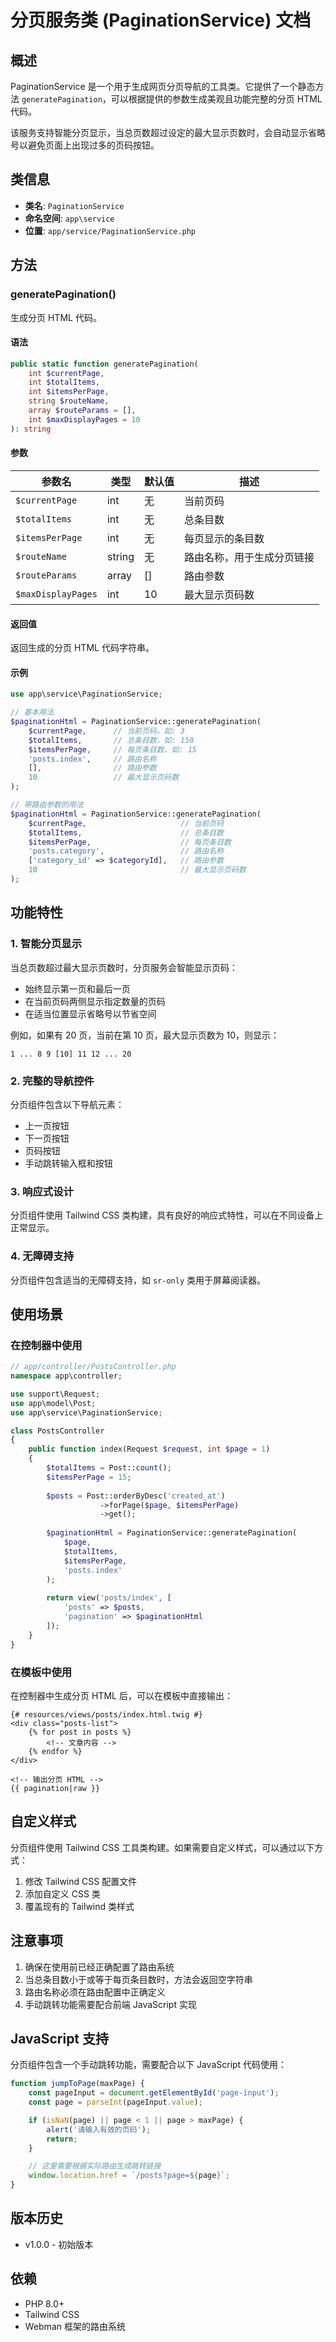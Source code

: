 # 分页服务类 (PaginationService) 文档

## 概述

PaginationService 是一个用于生成网页分页导航的工具类。它提供了一个静态方法 `generatePagination`，可以根据提供的参数生成美观且功能完整的分页
HTML 代码。

该服务支持智能分页显示，当总页数超过设定的最大显示页数时，会自动显示省略号以避免页面上出现过多的页码按钮。

## 类信息

- **类名**: `PaginationService`
- **命名空间**: `app\service`
- **位置**: `app/service/PaginationService.php`

## 方法

### generatePagination()

生成分页 HTML 代码。

#### 语法

```php
public static function generatePagination(
    int $currentPage,
    int $totalItems,
    int $itemsPerPage,
    string $routeName,
    array $routeParams = [],
    int $maxDisplayPages = 10
): string
```

#### 参数

| 参数名                | 类型     | 默认值 | 描述            |
|--------------------|--------|-----|---------------|
| `$currentPage`     | int    | 无   | 当前页码          |
| `$totalItems`      | int    | 无   | 总条目数          |
| `$itemsPerPage`    | int    | 无   | 每页显示的条目数      |
| `$routeName`       | string | 无   | 路由名称，用于生成分页链接 |
| `$routeParams`     | array  | []  | 路由参数          |
| `$maxDisplayPages` | int    | 10  | 最大显示页码数       |

#### 返回值

返回生成的分页 HTML 代码字符串。

#### 示例

```php
use app\service\PaginationService;

// 基本用法
$paginationHtml = PaginationService::generatePagination(
    $currentPage,      // 当前页码，如: 3
    $totalItems,       // 总条目数，如: 150
    $itemsPerPage,     // 每页条目数，如: 15
    'posts.index',     // 路由名称
    [],                // 路由参数
    10                 // 最大显示页码数
);

// 带路由参数的用法
$paginationHtml = PaginationService::generatePagination(
    $currentPage,                     // 当前页码
    $totalItems,                      // 总条目数
    $itemsPerPage,                    // 每页条目数
    'posts.category',                 // 路由名称
    ['category_id' => $categoryId],   // 路由参数
    10                                // 最大显示页码数
);
```

## 功能特性

### 1. 智能分页显示

当总页数超过最大显示页数时，分页服务会智能显示页码：

- 始终显示第一页和最后一页
- 在当前页码两侧显示指定数量的页码
- 在适当位置显示省略号以节省空间

例如，如果有 20 页，当前在第 10 页，最大显示页数为 10，则显示：

```
1 ... 8 9 [10] 11 12 ... 20
```

### 2. 完整的导航控件

分页组件包含以下导航元素：

- 上一页按钮
- 下一页按钮
- 页码按钮
- 手动跳转输入框和按钮

### 3. 响应式设计

分页组件使用 Tailwind CSS 类构建，具有良好的响应式特性，可以在不同设备上正常显示。

### 4. 无障碍支持

分页组件包含适当的无障碍支持，如 `sr-only` 类用于屏幕阅读器。

## 使用场景

### 在控制器中使用

```php
// app/controller/PostsController.php
namespace app\controller;

use support\Request;
use app\model\Post;
use app\service\PaginationService;

class PostsController
{
    public function index(Request $request, int $page = 1)
    {
        $totalItems = Post::count();
        $itemsPerPage = 15;
        
        $posts = Post::orderByDesc('created_at')
                    ->forPage($page, $itemsPerPage)
                    ->get();
        
        $paginationHtml = PaginationService::generatePagination(
            $page,
            $totalItems,
            $itemsPerPage,
            'posts.index'
        );
        
        return view('posts/index', [
            'posts' => $posts,
            'pagination' => $paginationHtml
        ]);
    }
}
```

### 在模板中使用

在控制器中生成分页 HTML 后，可以在模板中直接输出：

```twig
{# resources/views/posts/index.html.twig #}
<div class="posts-list">
    {% for post in posts %}
        <!-- 文章内容 -->
    {% endfor %}
</div>

<!-- 输出分页 HTML -->
{{ pagination|raw }}
```

## 自定义样式

分页组件使用 Tailwind CSS 工具类构建。如果需要自定义样式，可以通过以下方式：

1. 修改 Tailwind CSS 配置文件
2. 添加自定义 CSS 类
3. 覆盖现有的 Tailwind 类样式

## 注意事项

1. 确保在使用前已经正确配置了路由系统
2. 当总条目数小于或等于每页条目数时，方法会返回空字符串
3. 路由名称必须在路由配置中正确定义
4. 手动跳转功能需要配合前端 JavaScript 实现

## JavaScript 支持

分页组件包含一个手动跳转功能，需要配合以下 JavaScript 代码使用：

```javascript
function jumpToPage(maxPage) {
    const pageInput = document.getElementById('page-input');
    const page = parseInt(pageInput.value);

    if (isNaN(page) || page < 1 || page > maxPage) {
        alert('请输入有效的页码');
        return;
    }

    // 这里需要根据实际路由生成跳转链接
    window.location.href = `/posts?page=${page}`;
}
```

## 版本历史

- v1.0.0 - 初始版本

## 依赖

- PHP 8.0+
- Tailwind CSS
- Webman 框架的路由系统